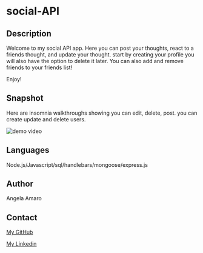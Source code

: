 # social-API

## Description

Welcome to my social API app. Here you can post your thoughts, react to a friends thought, and update your thought. start by creating your profile you will also have the option to delete it later. You can also add and remove friends to your friends list!

Enjoy!

## Snapshot

Here are insomnia walkthroughs showing you can edit, delete, post.
you can create update and delete users.

![demo video](./ecommerce.jpg)

## Languages

Node.js/Javascript/sql/handlebars/mongoose/express.js

## Author

Angela Amaro

## Contact

[My GitHub](https://github.com/Angela-Amaro)

[My Linkedin](https://www.linkedin.com/in/angela-amaro-342792204/)
